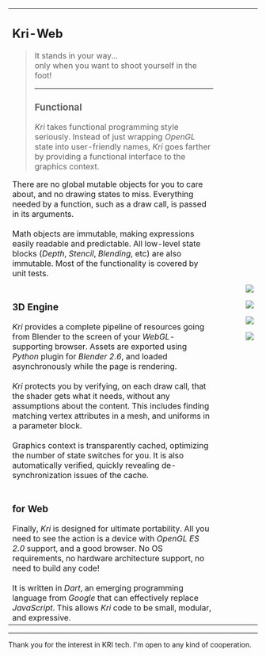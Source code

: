 <table><tr><td>
<h2>Kri-Web</h2>
<blockquote>It stands in your way...<br>
only when you want to shoot yourself in the foot!<br>
<hr />
<h3>Functional</h3>
<i>Kri</i> takes functional programming style seriously. Instead of just wrapping <i>OpenGL</i> state into user-friendly names, <i>Kri</i> goes farther by providing a functional interface to the graphics context.</blockquote>

There are no global mutable objects for you to care about, and no drawing states to miss. Everything needed by a function, such as a draw call, is passed in its arguments.<br>
<br>
Math objects are immutable, making expressions easily readable and predictable. All low-level state blocks (<i>Depth</i>, <i>Stencil</i>, <i>Blending</i>, etc) are also immutable. Most of the functionality is covered by unit tests.<br>
<br>
<h3>3D Engine</h3>
<i>Kri</i> provides a complete pipeline of resources going from Blender to the screen of your <i>WebGL</i>-supporting browser. Assets are exported using <i>Python</i> plugin for <i>Blender 2.6</i>, and loaded asynchronously while the page is rendering.<br>
<br>
<i>Kri</i> protects you by verifying, on each draw call, that the shader gets what it needs, without any assumptions about the content. This includes finding matching vertex attributes in a mesh, and uniforms in a parameter block.<br>
<br>
Graphics context is transparently cached, optimizing the number of state switches for you. It is also automatically verified, quickly revealing de-synchronization issues of the cache.<br>
<br>
<h3>for Web</h3>
Finally, <i>Kri</i> is designed for ultimate portability. All you need to see the action is a device with <i>OpenGL ES 2.0</i> support, and a good browser. No OS requirements, no hardware architecture support, no need to build any code!<br>
<br>
It is written in <i>Dart</i>, an emerging programming language from <i>Google</i> that can effectively replace <i>JavaScript</i>. This allows <i>Kri</i> code to be small, modular, and expressive.<br>
</td><td width='10%'></td><td>
<a href='http://www.dartlang.org'><img src='http://www.shadihania.com/wp-content/uploads/2011/10/Dart-Language-Logo.jpg' /></a>

<a href='http://www.khronos.org/webgl/'><img src='http://upload.wikimedia.org/wikipedia/commons/3/39/WebGL_logo.png' /></a>

<a href='http://www.khronos.org/opengles/'><img src='http://db-in.com/blog/wp-content/uploads/2011/01/opengl-es-logo.jpg' /></a>

<a href='http://www.blender.org'><img src='http://www.blender.org/typo3temp/pics/f3ef19cb46.jpg' /></a>
</td></tr>
</table>

---

Thank you for the interest in KRI tech. I'm open to any kind of cooperation.